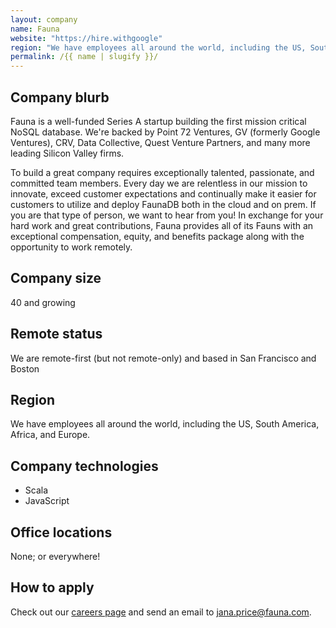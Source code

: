 ```yaml
---
layout: company
name: Fauna
website: "https://hire.withgoogle"
region: "We have employees all around the world, including the US, South America, Africa, and Europe."
permalink: /{{ name | slugify }}/
---
```


## Company blurb

Fauna is a well-funded Series A startup building the first mission critical NoSQL database. We're backed by Point 72 Ventures, GV (formerly Google Ventures), CRV, Data Collective, Quest Venture Partners, and many more leading Silicon Valley firms. 

To build a great company requires exceptionally talented, passionate, and committed team members. Every day we are relentless in our mission to innovate, exceed customer expectations and continually make it easier for customers to utilize and deploy FaunaDB both in the cloud and on prem. If you are that type of person, we want to hear from you! In exchange for your hard work and great contributions, Fauna provides all of its Fauns with an exceptional compensation, equity, and benefits package along with the opportunity to work remotely.

## Company size

40 and growing

## Remote status

We are remote-first (but not remote-only) and based in San Francisco and Boston

## Region

We have employees all around the world, including the US, South America, Africa, and Europe.

## Company technologies

* Scala
* JavaScript

## Office locations

None; or everywhere!

## How to apply

Check out our [careers page](https://hire.withgoogle.com/public/jobs/faunacom) and send an email to jana.price@fauna.com.